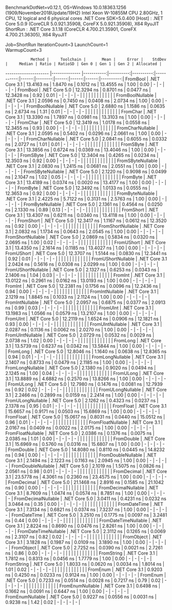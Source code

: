 
BenchmarkDotNet=v0.12.1, OS=Windows 10.0.18363.1256 (1909/November2018Update/19H2)
Intel Xeon W-10855M CPU 2.80GHz, 1 CPU, 12 logical and 6 physical cores
.NET Core SDK=5.0.400
  [Host]   : .NET Core 5.0.9 (CoreCLR 5.0.921.35908, CoreFX 5.0.921.35908), X64 RyuJIT
  ShortRun : .NET Core 3.1.18 (CoreCLR 4.700.21.35901, CoreFX 4.700.21.36305), X64 RyuJIT

Job=ShortRun  IterationCount=3  LaunchCount=1  
WarmupCount=3  

               Method |     Toolchain |       Mean |     Error |    StdDev |     Median | Ratio | RatioSD | Gen 0 | Gen 1 | Gen 2 | Allocated |
--------------------- |-------------- |-----------:|----------:|----------:|-----------:|------:|--------:|------:|------:|------:|----------:|
             FromBool | .NET Core 3.1 | 13.4163 ns | 1.8470 ns | 0.1012 ns | 13.4555 ns |  1.00 |    0.00 |     - |     - |     - |         - |
             FromBool | .NET Core 5.0 | 12.3294 ns | 0.8701 ns | 0.0477 ns | 12.3428 ns |  0.92 |    0.01 |     - |     - |     - |         - |
                      |               |            |           |           |            |       |         |       |       |       |           |
     FromBoolNullable | .NET Core 3.1 |  2.0596 ns | 0.7450 ns | 0.0408 ns |  2.0734 ns |  1.00 |    0.00 |     - |     - |     - |         - |
     FromBoolNullable | .NET Core 5.0 |  2.6880 ns | 1.1586 ns | 0.0635 ns |  2.6734 ns |  1.31 |    0.01 |     - |     - |     - |         - |
                      |               |            |           |           |            |       |         |       |       |       |           |
             FromChar | .NET Core 3.1 | 13.3390 ns | 1.7897 ns | 0.0981 ns | 13.3103 ns |  1.00 |    0.00 |     - |     - |     - |         - |
             FromChar | .NET Core 5.0 | 12.3419 ns | 1.0178 ns | 0.0558 ns | 12.3455 ns |  0.93 |    0.00 |     - |     - |     - |         - |
                      |               |            |           |           |            |       |         |       |       |       |           |
     FromCharNullable | .NET Core 3.1 |  2.0595 ns | 0.5402 ns | 0.0296 ns |  2.0661 ns |  1.00 |    0.00 |     - |     - |     - |         - |
     FromCharNullable | .NET Core 5.0 |  2.0841 ns | 0.6055 ns | 0.0332 ns |  2.0727 ns |  1.01 |    0.01 |     - |     - |     - |         - |
                      |               |            |           |           |            |       |         |       |       |       |           |
            FromSByte | .NET Core 3.1 | 13.3856 ns | 0.6724 ns | 0.0369 ns | 13.4046 ns |  1.00 |    0.00 |     - |     - |     - |         - |
            FromSByte | .NET Core 5.0 | 12.3404 ns | 0.4265 ns | 0.0234 ns | 12.3503 ns |  0.92 |    0.00 |     - |     - |     - |         - |
                      |               |            |           |           |            |       |         |       |       |       |           |
    FromSByteNullable | .NET Core 3.1 |  2.0830 ns | 1.2415 ns | 0.0681 ns |  2.0551 ns |  1.00 |    0.00 |     - |     - |     - |         - |
    FromSByteNullable | .NET Core 5.0 |  2.1220 ns | 0.9098 ns | 0.0499 ns |  2.1047 ns |  1.02 |    0.05 |     - |     - |     - |         - |
                      |               |            |           |           |            |       |         |       |       |       |           |
             FromByte | .NET Core 3.1 | 13.4189 ns | 0.0374 ns | 0.0020 ns | 13.4177 ns |  1.00 |    0.00 |     - |     - |     - |         - |
             FromByte | .NET Core 5.0 | 12.3492 ns | 1.0133 ns | 0.0555 ns | 12.3653 ns |  0.92 |    0.00 |     - |     - |     - |         - |
                      |               |            |           |           |            |       |         |       |       |       |           |
     FromByteNullable | .NET Core 3.1 |  2.4225 ns | 5.7122 ns | 0.3131 ns |  2.5763 ns |  1.00 |    0.00 |     - |     - |     - |         - |
     FromByteNullable | .NET Core 5.0 |  2.1361 ns | 0.4564 ns | 0.0250 ns |  2.1330 ns |  0.89 |    0.13 |     - |     - |     - |         - |
                      |               |            |           |           |            |       |         |       |       |       |           |
            FromShort | .NET Core 3.1 | 13.4307 ns | 0.6211 ns | 0.0340 ns | 13.4118 ns |  1.00 |    0.00 |     - |     - |     - |         - |
            FromShort | .NET Core 5.0 | 12.3417 ns | 1.1167 ns | 0.0612 ns | 12.3520 ns |  0.92 |    0.00 |     - |     - |     - |         - |
                      |               |            |           |           |            |       |         |       |       |       |           |
    FromShortNullable | .NET Core 3.1 |  2.0832 ns | 1.1734 ns | 0.0643 ns |  2.0545 ns |  1.00 |    0.00 |     - |     - |     - |         - |
    FromShortNullable | .NET Core 5.0 |  2.0869 ns | 0.5834 ns | 0.0320 ns |  2.0695 ns |  1.00 |    0.02 |     - |     - |     - |         - |
                      |               |            |           |           |            |       |         |       |       |       |           |
           FromUShort | .NET Core 3.1 | 13.4350 ns | 2.1614 ns | 0.1185 ns | 13.4027 ns |  1.00 |    0.00 |     - |     - |     - |         - |
           FromUShort | .NET Core 5.0 | 12.3707 ns | 1.5144 ns | 0.0830 ns | 12.3441 ns |  0.92 |    0.01 |     - |     - |     - |         - |
                      |               |            |           |           |            |       |         |       |       |       |           |
   FromUShortNullable | .NET Core 3.1 |  2.0424 ns | 0.5616 ns | 0.0308 ns |  2.0299 ns |  1.00 |    0.00 |     - |     - |     - |         - |
   FromUShortNullable | .NET Core 5.0 |  2.1327 ns | 0.6253 ns | 0.0343 ns |  2.1406 ns |  1.04 |    0.03 |     - |     - |     - |         - |
                      |               |            |           |           |            |       |         |       |       |       |           |
              FromInt | .NET Core 3.1 | 13.0122 ns | 0.2961 ns | 0.0162 ns | 13.0193 ns |  1.00 |    0.00 |     - |     - |     - |         - |
              FromInt | .NET Core 5.0 | 12.2381 ns | 0.1756 ns | 0.0096 ns | 12.2436 ns |  0.94 |    0.00 |     - |     - |     - |         - |
                      |               |            |           |           |            |       |         |       |       |       |           |
      FromIntNullable | .NET Core 3.1 |  2.1219 ns | 1.8845 ns | 0.1033 ns |  2.1124 ns |  1.00 |    0.00 |     - |     - |     - |         - |
      FromIntNullable | .NET Core 5.0 |  2.0957 ns | 0.6875 ns | 0.0377 ns |  2.0913 ns |  0.99 |    0.03 |     - |     - |     - |         - |
                      |               |            |           |           |            |       |         |       |       |       |           |
             FromUInt | .NET Core 3.1 | 13.1983 ns | 1.0566 ns | 0.0579 ns | 13.2107 ns |  1.00 |    0.00 |     - |     - |     - |         - |
             FromUInt | .NET Core 5.0 | 12.2119 ns | 1.6524 ns | 0.0906 ns | 12.1821 ns |  0.93 |    0.00 |     - |     - |     - |         - |
                      |               |            |           |           |            |       |         |       |       |       |           |
     FromUIntNullable | .NET Core 3.1 |  2.0287 ns | 0.1136 ns | 0.0062 ns |  2.0270 ns |  1.00 |    0.00 |     - |     - |     - |         - |
     FromUIntNullable | .NET Core 5.0 |  2.0729 ns | 0.0532 ns | 0.0029 ns |  2.0738 ns |  1.02 |    0.00 |     - |     - |     - |         - |
                      |               |            |           |           |            |       |         |       |       |       |           |
             FromLong | .NET Core 3.1 | 13.5739 ns | 0.6237 ns | 0.0342 ns | 13.5844 ns |  1.00 |    0.00 |     - |     - |     - |         - |
             FromLong | .NET Core 5.0 | 12.8046 ns | 1.1640 ns | 0.0638 ns | 12.8365 ns |  0.94 |    0.01 |     - |     - |     - |         - |
                      |               |            |           |           |            |       |         |       |       |       |           |
     FromLongNullable | .NET Core 3.1 |  2.1407 ns | 0.8733 ns | 0.0479 ns |  2.1185 ns |  1.00 |    0.00 |     - |     - |     - |         - |
     FromLongNullable | .NET Core 5.0 |  2.1380 ns | 0.9020 ns | 0.0494 ns |  2.1245 ns |  1.00 |    0.04 |     - |     - |     - |         - |
                      |               |            |           |           |            |       |         |       |       |       |           |
            FromULong | .NET Core 3.1 | 13.8889 ns | 4.6882 ns | 0.2570 ns | 13.8266 ns |  1.00 |    0.00 |     - |     - |     - |         - |
            FromULong | .NET Core 5.0 | 12.7980 ns | 0.1476 ns | 0.0081 ns | 12.7939 ns |  0.92 |    0.02 |     - |     - |     - |         - |
                      |               |            |           |           |            |       |         |       |       |       |           |
    FromULongNullable | .NET Core 3.1 |  2.2466 ns | 0.2899 ns | 0.0159 ns |  2.2414 ns |  1.00 |    0.00 |     - |     - |     - |         - |
    FromULongNullable | .NET Core 5.0 |  2.1262 ns | 0.4323 ns | 0.0237 ns |  2.1378 ns |  0.95 |    0.01 |     - |     - |     - |         - |
                      |               |            |           |           |            |       |         |       |       |       |           |
            FromFloat | .NET Core 3.1 | 15.6657 ns | 0.9171 ns | 0.0503 ns | 15.6869 ns |  1.00 |    0.00 |     - |     - |     - |         - |
            FromFloat | .NET Core 5.0 | 15.0617 ns | 0.8031 ns | 0.0440 ns | 15.0512 ns |  0.96 |    0.01 |     - |     - |     - |         - |
                      |               |            |           |           |            |       |         |       |       |       |           |
    FromFloatNullable | .NET Core 3.1 |  2.0167 ns | 0.0409 ns | 0.0022 ns |  2.0175 ns |  1.00 |    0.00 |     - |     - |     - |         - |
    FromFloatNullable | .NET Core 5.0 |  2.0386 ns | 0.1376 ns | 0.0075 ns |  2.0385 ns |  1.01 |    0.00 |     - |     - |     - |         - |
                      |               |            |           |           |            |       |         |       |       |       |           |
           FromDouble | .NET Core 3.1 | 15.6969 ns | 0.5760 ns | 0.0316 ns | 15.6807 ns |  1.00 |    0.00 |     - |     - |     - |         - |
           FromDouble | .NET Core 5.0 | 14.8080 ns | 0.8110 ns | 0.0445 ns | 14.8232 ns |  0.94 |    0.00 |     - |     - |     - |         - |
                      |               |            |           |           |            |       |         |       |       |       |           |
   FromDoubleNullable | .NET Core 3.1 |  2.1494 ns | 2.1223 ns | 0.1163 ns |  2.0945 ns |  1.00 |    0.00 |     - |     - |     - |         - |
   FromDoubleNullable | .NET Core 5.0 |  2.1019 ns | 1.5075 ns | 0.0826 ns |  2.0561 ns |  0.98 |    0.01 |     - |     - |     - |         - |
                      |               |            |           |           |            |       |         |       |       |       |           |
          FromDecimal | .NET Core 3.1 | 23.5778 ns | 4.3061 ns | 0.2360 ns | 23.4575 ns |  1.00 |    0.00 |     - |     - |     - |         - |
          FromDecimal | .NET Core 5.0 | 21.1468 ns | 2.8916 ns | 0.1585 ns | 21.1042 ns |  0.90 |    0.00 |     - |     - |     - |         - |
                      |               |            |           |           |            |       |         |       |       |       |           |
  FromDecimalNullable | .NET Core 3.1 |  8.7609 ns | 1.0474 ns | 0.0574 ns |  8.7851 ns |  1.00 |    0.00 |     - |     - |     - |         - |
  FromDecimalNullable | .NET Core 5.0 |  3.0411 ns | 0.4231 ns | 0.0232 ns |  3.0464 ns |  0.35 |    0.00 |     - |     - |     - |         - |
                      |               |            |           |           |            |       |         |       |       |       |           |
         FromDateTime | .NET Core 3.1 |  7.3134 ns | 0.6821 ns | 0.0374 ns |  7.3237 ns |  1.00 |    0.00 |     - |     - |     - |         - |
         FromDateTime | .NET Core 5.0 |  3.2510 ns | 0.1775 ns | 0.0097 ns |  3.2481 ns |  0.44 |    0.00 |     - |     - |     - |         - |
                      |               |            |           |           |            |       |         |       |       |       |           |
 FromDateTimeNullable | .NET Core 3.1 |  2.8224 ns | 0.8690 ns | 0.0476 ns |  2.8261 ns |  1.00 |    0.00 |     - |     - |     - |         - |
 FromDateTimeNullable | .NET Core 5.0 |  2.3112 ns | 0.1265 ns | 0.0069 ns |  2.3107 ns |  0.82 |    0.02 |     - |     - |     - |         - |
                      |               |            |           |           |            |       |         |       |       |       |           |
           FromObject | .NET Core 3.1 |  3.1828 ns | 0.1987 ns | 0.0109 ns |  3.1890 ns |  1.00 |    0.00 |     - |     - |     - |         - |
           FromObject | .NET Core 5.0 |  2.7252 ns | 0.0390 ns | 0.0021 ns |  2.7261 ns |  0.86 |    0.00 |     - |     - |     - |         - |
                      |               |            |           |           |            |       |         |       |       |       |           |
           FromString | .NET Core 3.1 |  1.7812 ns | 0.8313 ns | 0.0456 ns |  1.7779 ns |  1.00 |    0.00 |     - |     - |     - |         - |
           FromString | .NET Core 5.0 |  1.8033 ns | 0.0620 ns | 0.0034 ns |  1.8014 ns |  1.01 |    0.02 |     - |     - |     - |         - |
                      |               |            |           |           |            |       |         |       |       |       |           |
             FromEnum | .NET Core 3.1 |  0.9203 ns | 0.4250 ns | 0.0233 ns |  0.9124 ns |  1.00 |    0.00 |     - |     - |     - |         - |
             FromEnum | .NET Core 5.0 |  0.7233 ns | 0.0514 ns | 0.0028 ns |  0.7217 ns |  0.79 |    0.02 |     - |     - |     - |         - |
                      |               |            |           |           |            |       |         |       |       |       |           |
     FromEnumNullable | .NET Core 3.1 |  0.6498 ns | 0.1662 ns | 0.0091 ns |  0.6447 ns |  1.00 |    0.00 |     - |     - |     - |         - |
     FromEnumNullable | .NET Core 5.0 |  0.9227 ns | 0.0556 ns | 0.0031 ns |  0.9238 ns |  1.42 |    0.02 |     - |     - |     - |         - |
